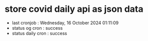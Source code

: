 # store covid daily api as json data

- last cronjob : Wednesday, 16 October 2024 01:11:09
- status og cron : success
- status daily cron : success
      
      